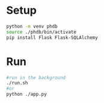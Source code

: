 # Setup
``` sh
python -m venv phdb
source ./phdb/bin/activate
pip install Flask Flask-SQLAlchemy
```
# Run
``` sh
#run in the background
./run.sh 
#or
python ./app.py
```
